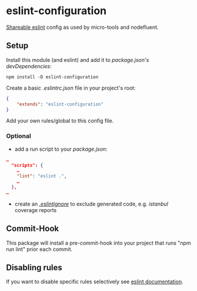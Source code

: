 eslint-configuration
====================

[Shareable eslint](http://eslint.org/docs/developer-guide/shareable-configs) config as used by micro-tools and nodefluent.

Setup
-----

Install this module (and eslint) and add it to *package.json's* *devDependencies*:

```
npm install -D eslint-configuration
```

Create a basic *.eslintrc.json* file in your project's root:

```json
{
    "extends": "eslint-configuration"
}
```

Add your own rules/global to this config file.
 
### Optional

- add a run script to your *package.json*:
```json
…
  "scripts": {
    …
    "lint": "eslint .",
    …
  },
…
```
- create an [*.eslintignore*](http://eslint.org/docs/user-guide/configuring#ignoring-files-and-directories) to exclude generated code, e.g. *istanbul* coverage reports 

Commit-Hook
-----------

This package will install a pre-commit-hook into your project that runs "npm run lint" prior each commit.

Disabling rules
--------------

If you want to disable specific rules selectively see [eslint documentation](http://eslint.org/docs/user-guide/configuring#disabling-rules-with-inline-comments).

